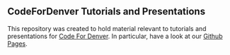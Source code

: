 ## CodeForDenver Tutorials and Presentations

This repository was created to hold material relevant to tutorials and presentations for
[Code For Denver](http://www.codefordenver.org). In particular, have a look at our
[Github Pages](http://codefordenver.github.io/tutorials).
